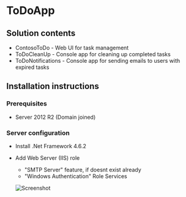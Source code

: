 # ToDoApp
## Solution contents
* ContosoToDo - Web UI for task management
* ToDoCleanUp - Console app for cleaning up completed tasks
* ToDoNotifications - Console app for sending emails to users with expired tasks
## Installation instructions
### Prerequisites
* Server 2012 R2 (Domain joined)
### Server configuration
* Install .Net Framework 4.6.2
* Add Web Server (IIS) role
  * "SMTP Server" feature, if doesnt exist already
  * "Windows Authentication" Role Services
  
  
  ![Screenshot](subfolder/screenshot.png)
